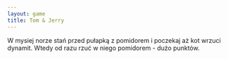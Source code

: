 ```yaml
---
layout: game
title: Tom & Jerry
---
```


W mysiej norze stań przed pułapką z pomidorem i poczekaj aż kot 
wrzuci
dynamit. Wtedy od razu rzuć w niego pomidorem - dużo punktów.
